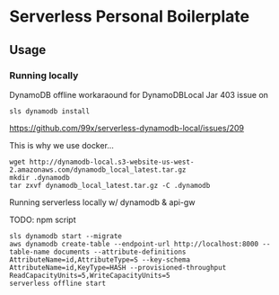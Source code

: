 
# Serverless Personal Boilerplate

## Usage

### Running locally

DynamoDB offline workaraound for DynamoDBLocal Jar 403 issue on 
```
sls dynamodb install
```
https://github.com/99x/serverless-dynamodb-local/issues/209

This is why we use docker...

```
wget http://dynamodb-local.s3-website-us-west-2.amazonaws.com/dynamodb_local_latest.tar.gz
mkdir .dynamodb
tar zxvf dynamodb_local_latest.tar.gz -C .dynamodb
```

Running serverless locally w/ dynamodb & api-gw

TODO: npm script

```
sls dynamodb start --migrate
aws dynamodb create-table --endpoint-url http://localhost:8000 --table-name documents --attribute-definitions AttributeName=id,AttributeType=S --key-schema AttributeName=id,KeyType=HASH --provisioned-throughput ReadCapacityUnits=5,WriteCapacityUnits=5
serverless offline start
```